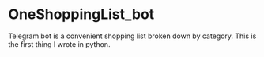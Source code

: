 # OneShoppingList_bot
Telegram bot is a convenient shopping list broken down by category. This is the first thing I wrote in python.